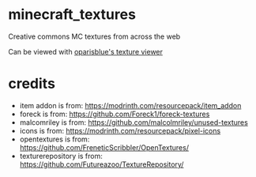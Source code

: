 # minecraft_textures

Creative commons MC textures from across the web

Can be viewed with [oparisblue's texture viewer](https://oparisblue.github.io/minecraft-textures-viewer/#github/dwnsdp/minecraft_textures/main)

# credits
- item addon is from: https://modrinth.com/resourcepack/item_addon
- foreck is from: https://github.com/Foreck1/foreck-textures
- malcomriley is from: https://github.com/malcolmriley/unused-textures
- icons is from: https://modrinth.com/resourcepack/pixel-icons
- opentextures is from: https://github.com/FreneticScribbler/OpenTextures/
- texturerepository is from: https://github.com/Futureazoo/TextureRepository/
